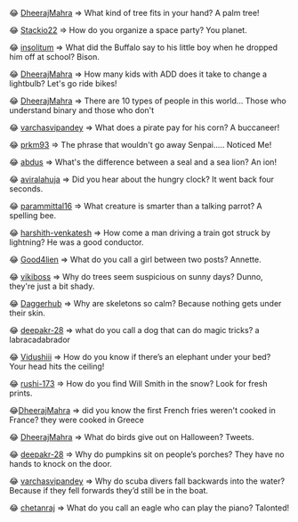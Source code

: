 😂 [DheerajMahra](https://github.com/DheerajMahra) => What kind of tree fits in your hand? A palm tree!

😂 [Stackio22](https://github.com/Stackio22) => How do you organize a space party? You planet.

😂 [insolitum](https://github.com/insolitum) => What did the Buffalo say to his little boy when he dropped him off at school? Bison.

😂 [DheerajMahra](https://github.com/DheerajMahra) => How many kids with ADD does it take to change a lightbulb? Let's go ride bikes!

😂 [DheerajMahra](https://github.com/DheerajMahra) => There are 10 types of people in this world... Those who understand binary and those who don't

😂 [varchasvipandey](https://github.com/varchasvipandey) => What does a pirate pay for his corn? A buccaneer!

😂 [prkm93](https://github.com/prkm93) => The phrase that wouldn't go away Senpai..... Noticed Me!

😂 [abdus](https://github.com/abdus) => What's the difference between a seal and a sea lion? An ion!

😂 [aviralahuja](https://github.com/aviralahuja) => Did you hear about the hungry clock? It went back four seconds.

😂 [parammittal16](https://github.com/parammittal16) => What creature is smarter than a talking parrot? A spelling bee.

😂 [harshith-venkatesh](https://github.com/harshith-venkatesh ) => How come a man driving a train got struck by lightning? He was a good conductor.

😂 [Good4lien](https://github.com/Good4lien) => What do you call a girl between two posts? Annette.

😂 [vikiboss](https://github.com/vikiboss) => Why do trees seem suspicious on sunny days? Dunno, they're just a bit shady.

😂 [Daggerhub](https://github.com/Daggerhub) => Why are skeletons so calm? Because nothing gets under their skin.

😂 [deepakr-28](https://github.com/deepakr-28) => what do you call a dog that can do magic tricks? a labracadabrador

😂 [Vidushiii](https://github.com/Vidushiii) => How do you know if there’s an elephant under your bed? Your head hits the ceiling!

😂 [rushi-173](https://github.com/rushi-173) => How do you find Will Smith in the snow? Look for fresh prints.

😂[DheerajMahra](https://github.com/DheerajMahra)  => did you know the first French fries weren't cooked in France? they were cooked in Greece 


 😂 [DheerajMahra](https://github.com/DheerajMahra)  => What do birds give out on Halloween? Tweets.

 😂 [deepakr-28](https://github.com/deepakr-28)  => Why do pumpkins sit on people’s porches? They have no hands to knock on the door.

 😂 [varchasvipandey](https://github.com/varchasvipandey)  => Why do scuba divers fall backwards into the water? Because if they fell forwards they’d still be in the boat.

 😂 [chetanraj](https://github.com/chetanraj)  => What do you call an eagle who can play the piano? Talonted!
